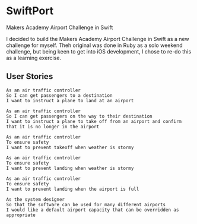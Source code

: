 # SwiftPort
Makers Academy Airport Challenge in Swift

I decided to build the Makers Academy Airport Challenge in Swift as a new challenge for myself. Theh original was done in Ruby as a solo weekend challenge, but being keen to get into iOS development, I chose to re-do this as a learning exercise.

## User Stories
```
As an air traffic controller 
So I can get passengers to a destination 
I want to instruct a plane to land at an airport
```
```
As an air traffic controller 
So I can get passengers on the way to their destination 
I want to instruct a plane to take off from an airport and confirm that it is no longer in the airport
```
```
As an air traffic controller 
To ensure safety 
I want to prevent takeoff when weather is stormy 
```
```
As an air traffic controller 
To ensure safety 
I want to prevent landing when weather is stormy 
```
```
As an air traffic controller 
To ensure safety 
I want to prevent landing when the airport is full 
```
```
As the system designer
So that the software can be used for many different airports
I would like a default airport capacity that can be overridden as appropriate
```
